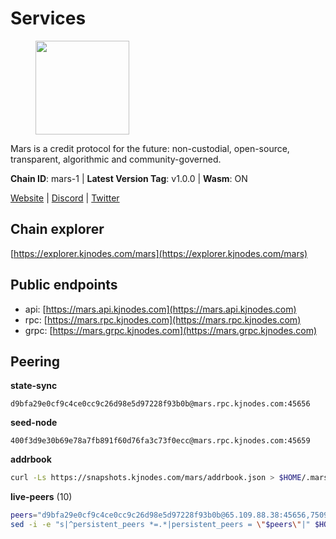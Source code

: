 # Services

<figure><img src="https://raw.githubusercontent.com/kj89/testnet_manuals/main/pingpub/logos/mars.png" width="150" alt=""><figcaption></figcaption></figure>

Mars is a credit protocol for the future: non-custodial,  open-source, transparent, algorithmic and community-governed.

**Chain ID**: mars-1 | **Latest Version Tag**: v1.0.0 | **Wasm**: ON

[Website](https://marsprotocol.io) | [Discord](https://discord.gg/marsprotocol) | [Twitter](https://twitter.com/mars_protocol)




## Chain explorer
[https://explorer.kjnodes.com/mars](https://explorer.kjnodes.com/mars)

## Public endpoints

* api: [https://mars.api.kjnodes.com](https://mars.api.kjnodes.com)
* rpc: [https://mars.rpc.kjnodes.com](https://mars.rpc.kjnodes.com)
* grpc: [https://mars.grpc.kjnodes.com](https://mars.grpc.kjnodes.com)

## Peering

**state-sync**

```text
d9bfa29e0cf9c4ce0cc9c26d98e5d97228f93b0b@mars.rpc.kjnodes.com:45656
```

**seed-node**

```text
400f3d9e30b69e78a7fb891f60d76fa3c73f0ecc@mars.rpc.kjnodes.com:45659
```

**addrbook**
```bash
curl -Ls https://snapshots.kjnodes.com/mars/addrbook.json > $HOME/.mars/config/addrbook.json
```

**live-peers** (10)
```bash
peers="d9bfa29e0cf9c4ce0cc9c26d98e5d97228f93b0b@65.109.88.38:45656,750935ac3bd1fda19f5bc3783d8108c27ceb10b9@66.85.151.226:36656,c46be592341987eae20ac681cb08d2abcc02ab9a@137.74.4.20:2000,530b1964bc17bca6457311f1c2d5a2f3d25b297a@51.81.155.97:18556,918041a30cfbf00e3bcff76faaceb3ccc3fe5032@162.19.89.8:18556,7f4be5f7db9b920e965197b65974f0e1e64749e4@144.126.128.128:26656,0c7a6911cfa419fd32c203551ea9d69f6f6fe332@51.91.144.243:26656,4903220ef96de95b98badaa0755d60b777a75c8a@144.76.175.189:18556,e61f11c5b03400d3a99c066f951ed0888a2b64af@65.108.238.103:18556,2707fa9064faa355fc98795361c2d9a3fa7514fc@185.232.69.25:26656"
sed -i -e "s|^persistent_peers *=.*|persistent_peers = \"$peers\"|" $HOME/.mars/config/config.toml
```
